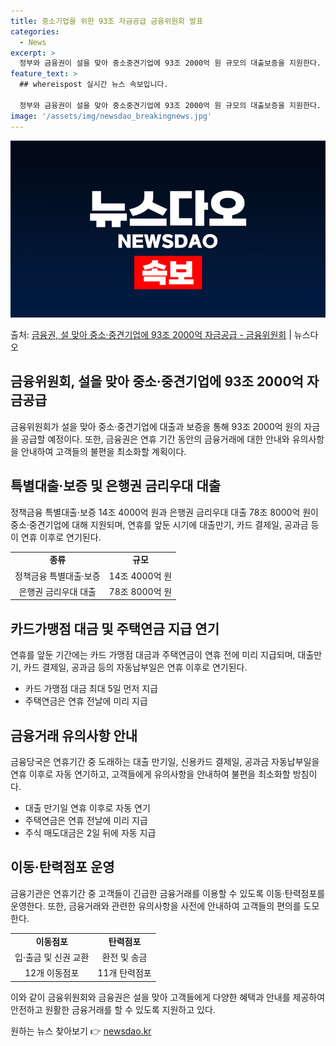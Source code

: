 ```yaml
---
title: 중소기업을 위한 93조 자금공급 금융위원회 발표
categories:
  - News
excerpt: >
  정부와 금융권이 설을 맞아 중소중견기업에 93조 2000억 원 규모의 대출보증을 지원한다. 또 설 연휴기간 …
feature_text: >
  ## whereispost 실시간 뉴스 속보입니다.

  정부와 금융권이 설을 맞아 중소중견기업에 93조 2000억 원 규모의 대출보증을 지원한다. 또 설 연휴기간 …
image: '/assets/img/newsdao_breakingnews.jpg'
---
```


![뉴스다오 속보](/assets/img/newsdao_breakingnews.jpg)

<p>출처: <a href="https://newsdao.kr/3108" rel="dofollow">금융권, 설 맞아 중소·중견기업에 93조 2000억 자금공급   - 금융위원회</a> | 뉴스다오</p>

<h2 data-ke-size="size26">금융위원회, 설을 맞아 중소·중견기업에 93조 2000억 자금공급</h2>
<p data-ke-size="size16">금융위원회가 설을 맞아 중소·중견기업에 대출과 보증을 통해 93조 2000억 원의 자금을 공급할 예정이다. 또한, 금융권은 연휴 기간 동안의 금융거래에 대한 안내와 유의사항을 안내하여 고객들의 불편을 최소화할 계획이다.</p>

<h2 data-ke-size="size24">특별대출·보증 및 은행권 금리우대 대출</h2>
<p data-ke-size="size16">정책금융 특별대출·보증 14조 4000억 원과 은행권 금리우대 대출 78조 8000억 원이 중소·중견기업에 대해 지원되며, 연휴를 앞둔 시기에 대출만기, 카드 결제일, 공과금 등이 연휴 이후로 연기된다.</p>

<table>
	<tr>
		<td style="text-align: center; height: 17px;"><b>종류</b></td>
		<td style="text-align: center; height: 17px;"><b>규모</b></td>
	</tr>
	<tr>
		<td style="text-align: center; height: 17px;">정책금융 특별대출·보증</td>
		<td style="text-align: center; height: 17px;">14조 4000억 원</td>
	</tr>
	<tr>
		<td style="text-align: center; height: 17px;">은행권 금리우대 대출</td>
		<td style="text-align: center; height: 17px;">78조 8000억 원</td>
	</tr>
</table>

<h2 data-ke-size="size24">카드가맹점 대금 및 주택연금 지급 연기</h2>
<p data-ke-size="size16">연휴를 앞둔 기간에는 카드 가맹점 대금과 주택연금이 연휴 전에 미리 지급되며, 대출만기, 카드 결제일, 공과금 등의 자동납부일은 연휴 이후로 연기된다.</p>

<ul>
	<li>카드 가맹점 대금 최대 5일 먼저 지급</li>
	<li>주택연금은 연휴 전날에 미리 지급</li>
</ul>

<h2 data-ke-size="size24">금융거래 유의사항 안내</h2>
<p data-ke-size="size16">금융당국은 연휴기간 중 도래하는 대출 만기일, 신용카드 결제일, 공과금 자동납부일을 연휴 이후로 자동 연기하고, 고객들에게 유의사항을 안내하여 불편을 최소화할 방침이다.</p>

<ul>
	<li>대출 만기일 연휴 이후로 자동 연기</li>
	<li>주택연금은 연휴 전날에 미리 지급</li>
	<li>주식 매도대금은 2일 뒤에 자동 지급</li>
</ul>

<h2 data-ke-size="size24">이동·탄력점포 운영</h2>
<p data-ke-size="size16">금융기관은 연휴기간 중 고객들이 긴급한 금융거래를 이용할 수 있도록 이동·탄력점포를 운영한다. 또한, 금융거래와 관련한 유의사항을 사전에 안내하여 고객들의 편의를 도모한다.</p>

<table>
	<tr>
		<td style="text-align: center; height: 17px;"><b>이동점포</b></td>
		<td style="text-align: center; height: 17px;"><b>탄력점포</b></td>
	</tr>
	<tr>
		<td style="text-align: center; height: 17px;">입·출금 및 신권 교환</td>
		<td style="text-align: center; height: 17px;">환전 및 송금</td>
	</tr>
	<tr>
		<td style="text-align: center; height: 17px;">12개 이동점포</td>
		<td style="text-align: center; height: 17px;">11개 탄력점포</td>
	</tr>
</table>

이와 같이 금융위원회와 금융권은 설을 맞아 고객들에게 다양한 혜택과 안내를 제공하여 안전하고 원활한 금융거래를 할 수 있도록 지원하고 있다. 

원하는 뉴스 찾아보기 👉 <a href="https://newsdao.kr" rel="dofollow">newsdao.kr</a>


